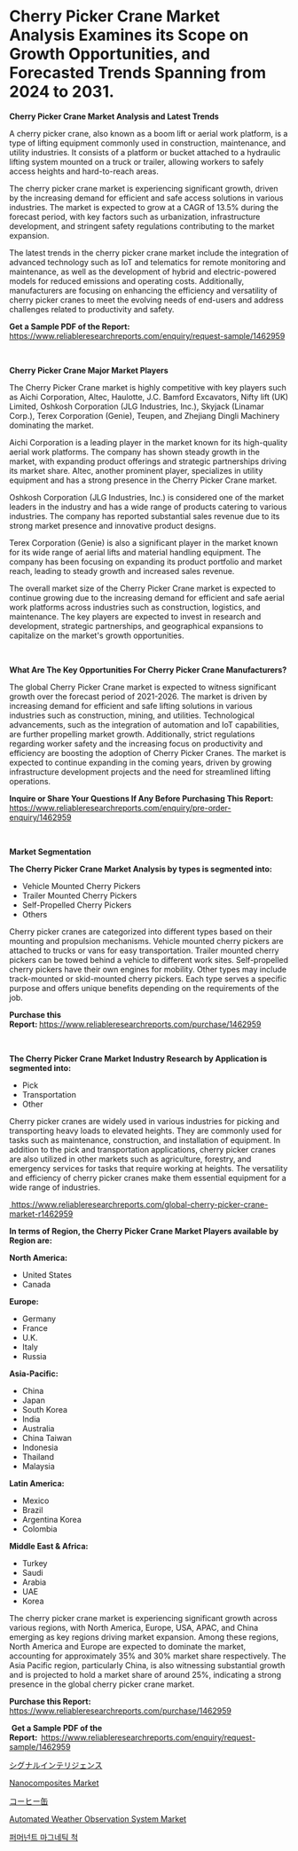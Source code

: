 <p><h1>Cherry Picker Crane Market Analysis Examines its Scope on Growth Opportunities, and Forecasted Trends Spanning from 2024 to 2031.</h1></p><p><strong>Cherry Picker Crane Market Analysis and Latest Trends</strong></p>
<p><p>A cherry picker crane, also known as a boom lift or aerial work platform, is a type of lifting equipment commonly used in construction, maintenance, and utility industries. It consists of a platform or bucket attached to a hydraulic lifting system mounted on a truck or trailer, allowing workers to safely access heights and hard-to-reach areas.</p><p>The cherry picker crane market is experiencing significant growth, driven by the increasing demand for efficient and safe access solutions in various industries. The market is expected to grow at a CAGR of 13.5% during the forecast period, with key factors such as urbanization, infrastructure development, and stringent safety regulations contributing to the market expansion.</p><p>The latest trends in the cherry picker crane market include the integration of advanced technology such as IoT and telematics for remote monitoring and maintenance, as well as the development of hybrid and electric-powered models for reduced emissions and operating costs. Additionally, manufacturers are focusing on enhancing the efficiency and versatility of cherry picker cranes to meet the evolving needs of end-users and address challenges related to productivity and safety.</p></p>
<p><strong>Get a Sample PDF of the Report:&nbsp;</strong> <a href="https://www.reliableresearchreports.com/enquiry/request-sample/1462959">https://www.reliableresearchreports.com/enquiry/request-sample/1462959</a></p>
<p>&nbsp;</p>
<p><strong>Cherry Picker Crane Major Market Players</strong></p>
<p><p>The Cherry Picker Crane market is highly competitive with key players such as Aichi Corporation, Altec, Haulotte, J.C. Bamford Excavators, Nifty lift (UK) Limited, Oshkosh Corporation (JLG Industries, Inc.), Skyjack (Linamar Corp.), Terex Corporation (Genie), Teupen, and Zhejiang Dingli Machinery dominating the market. </p><p>Aichi Corporation is a leading player in the market known for its high-quality aerial work platforms. The company has shown steady growth in the market, with expanding product offerings and strategic partnerships driving its market share. Altec, another prominent player, specializes in utility equipment and has a strong presence in the Cherry Picker Crane market.</p><p>Oshkosh Corporation (JLG Industries, Inc.) is considered one of the market leaders in the industry and has a wide range of products catering to various industries. The company has reported substantial sales revenue due to its strong market presence and innovative product designs.</p><p>Terex Corporation (Genie) is also a significant player in the market known for its wide range of aerial lifts and material handling equipment. The company has been focusing on expanding its product portfolio and market reach, leading to steady growth and increased sales revenue.</p><p>The overall market size of the Cherry Picker Crane market is expected to continue growing due to the increasing demand for efficient and safe aerial work platforms across industries such as construction, logistics, and maintenance. The key players are expected to invest in research and development, strategic partnerships, and geographical expansions to capitalize on the market's growth opportunities.</p></p>
<p>&nbsp;</p>
<p><strong>What Are The Key Opportunities For Cherry Picker Crane Manufacturers?</strong></p>
<p><p>The global Cherry Picker Crane market is expected to witness significant growth over the forecast period of 2021-2026. The market is driven by increasing demand for efficient and safe lifting solutions in various industries such as construction, mining, and utilities. Technological advancements, such as the integration of automation and IoT capabilities, are further propelling market growth. Additionally, strict regulations regarding worker safety and the increasing focus on productivity and efficiency are boosting the adoption of Cherry Picker Cranes. The market is expected to continue expanding in the coming years, driven by growing infrastructure development projects and the need for streamlined lifting operations.</p></p>
<p><strong>Inquire or Share Your Questions If Any Before Purchasing This Report:</strong> <a href="https://www.reliableresearchreports.com/enquiry/pre-order-enquiry/1462959">https://www.reliableresearchreports.com/enquiry/pre-order-enquiry/1462959</a></p>
<p>&nbsp;</p>
<p><strong>Market Segmentation</strong></p>
<p><strong>The Cherry Picker Crane Market Analysis by types is segmented into:</strong></p>
<p><ul><li>Vehicle Mounted Cherry Pickers</li><li>Trailer Mounted Cherry Pickers</li><li>Self-Propelled Cherry Pickers</li><li>Others</li></ul></p>
<p><p>Cherry picker cranes are categorized into different types based on their mounting and propulsion mechanisms. Vehicle mounted cherry pickers are attached to trucks or vans for easy transportation. Trailer mounted cherry pickers can be towed behind a vehicle to different work sites. Self-propelled cherry pickers have their own engines for mobility. Other types may include track-mounted or skid-mounted cherry pickers. Each type serves a specific purpose and offers unique benefits depending on the requirements of the job.</p></p>
<p><strong>Purchase this Report:&nbsp;</strong><a href="https://www.reliableresearchreports.com/purchase/1462959">https://www.reliableresearchreports.com/purchase/1462959</a></p>
<p>&nbsp;</p>
<p><strong>The Cherry Picker Crane Market Industry Research by Application is segmented into:</strong></p>
<p><ul><li>Pick</li><li>Transportation</li><li>Other</li></ul></p>
<p><p>Cherry picker cranes are widely used in various industries for picking and transporting heavy loads to elevated heights. They are commonly used for tasks such as maintenance, construction, and installation of equipment. In addition to the pick and transportation applications, cherry picker cranes are also utilized in other markets such as agriculture, forestry, and emergency services for tasks that require working at heights. The versatility and efficiency of cherry picker cranes make them essential equipment for a wide range of industries.</p></p>
<p><a href="https://www.reliableresearchreports.com/global-cherry-picker-crane-market-r1462959">&nbsp;https://www.reliableresearchreports.com/global-cherry-picker-crane-market-r1462959</a></p>
<p><strong>In terms of Region, the Cherry Picker Crane Market Players available by Region are:</strong></p>
<p>
    <p> <strong> North America: </strong>
        <ul>
            <li>United States</li>
            <li>Canada</li>
        </ul>
        </p> 
    <p> <strong> Europe: </strong>
        <ul>
            <li>Germany</li>
            <li>France</li>
            <li>U.K.</li>
            <li>Italy</li>
            <li>Russia</li>
        </ul>
        </p> 
    <p> <strong> Asia-Pacific: </strong>
        <ul>
            <li>China</li>
            <li>Japan</li>
            <li>South Korea</li>
            <li>India</li>
            <li>Australia</li>
            <li>China Taiwan</li>
            <li>Indonesia</li>
            <li>Thailand</li>
            <li>Malaysia</li>
        </ul>
        </p> 
    <p> <strong> Latin America: </strong>
        <ul>
            <li>Mexico</li>
            <li>Brazil</li>
            <li>Argentina Korea</li>
            <li>Colombia</li>
        </ul>
        </p> 
    <p> <strong> Middle East & Africa: </strong>
        <ul>
            <li>Turkey</li>
            <li>Saudi</li>
            <li>Arabia</li>
            <li>UAE</li>
            <li>Korea</li>
        </ul>
    </p>
    </p>
<p><p>The cherry picker crane market is experiencing significant growth across various regions, with North America, Europe, USA, APAC, and China emerging as key regions driving market expansion. Among these regions, North America and Europe are expected to dominate the market, accounting for approximately 35% and 30% market share respectively. The Asia Pacific region, particularly China, is also witnessing substantial growth and is projected to hold a market share of around 25%, indicating a strong presence in the global cherry picker crane market.</p></p>
<p><strong>Purchase this Report: </strong><a href="https://www.reliableresearchreports.com/purchase/1462959">https://www.reliableresearchreports.com/purchase/1462959</a></p>
<p>&nbsp;<strong>Get a Sample PDF of the Report:&nbsp;&nbsp;</strong><a href="https://www.reliableresearchreports.com/enquiry/request-sample/1462959">https://www.reliableresearchreports.com/enquiry/request-sample/1462959</a></p>
<p><strong></strong></p>
<p><p><a href="https://medium.com/@nayelibosco2023/%E3%82%B7%E3%82%B0%E3%83%8A%E3%83%AB%E3%82%A4%E3%83%B3%E3%83%86%E3%83%AA%E3%82%B8%E3%82%A7%E3%83%B3%E3%82%B9%E5%B8%82%E5%A0%B4%E3%82%B7%E3%82%A7%E3%82%A2%E3%81%AE%E9%80%B2%E5%8C%96%E3%81%A8%E5%B8%82%E5%A0%B4%E6%88%90%E9%95%B7%E3%83%88%E3%83%AC%E3%83%B3%E3%83%892024%E5%B9%B4%E3%81%8B%E3%82%892031%E5%B9%B4%E3%81%BE%E3%81%A7-dfa1e704182a">シグナルインテリジェンス</a></p><p><a href="https://www.linkedin.com/pulse/nanocomposites-market-goal-estimating-size-future-growth-potential-8xbhf?trackingId=8Vo%2Fm6I0mez011ypeCyhmw%3D%3D">Nanocomposites Market</a></p><p><a href="https://github.com/joaejkdzgyljvo6/Market-Research-Report-List-1/blob/main/625855130747.md">コーヒー缶</a></p><p><a href="https://github.com/RickHolmes3/Market-Research-Report-List-4/blob/main/automated-weather-observation-system-market.md">Automated Weather Observation System Market</a></p><p><a href="https://medium.com/@francescaove76856/%EC%98%81%EA%B5%AC-%EC%9E%90%EC%84%9D-%EC%B2%99-%EC%8B%9C%EC%9E%A5-%EC%9C%A0%ED%98%95-%EC%9D%91%EC%9A%A9-%EB%B0%8F-%EC%A7%80%EB%A6%AC%EB%B3%84-%EC%A2%85%ED%95%A9-%ED%8F%89%EA%B0%80-aa3de0dcb417">퍼머넌트 마그네틱 척</a></p></p>